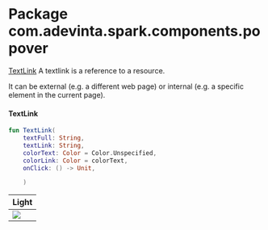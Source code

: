 # Package com.adevinta.spark.components.popover

[TextLink](https://spark.adevinta.com/1186e1705/p/75ed11-textlink/b/403107)
A textlink is a reference to a resource.

It can be external (e.g. a different web page) or internal (e.g. a specific element in the current
page).

#### TextLink

```kotlin
fun TextLink(
    textFull: String,
    textLink: String,
    colorText: Color = Color.Unspecified,
    colorLink: Color = colorText,
    onClick: () -> Unit,

    )
```

| Light                                                                                                                                        | 
|----------------------------------------------------------------------------------------------------------------------------------------------|
| ![](../../images/com.adevinta.spark.text_TextLinkScreenshot_test_link_learn_kotl_color_linkcolor(1.0,_1.0,_0.0,_1.0,_srgb_iec61966-2.1).png) |
